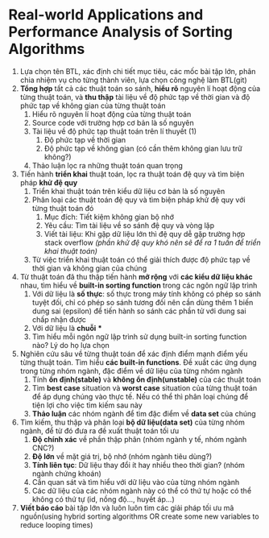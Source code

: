 # Real-world Applications and Performance Analysis of Sorting Algorithms

1. Lựa chọn tên BTL, xác định chi tiết mục tiêu, các mốc bài tập lớn, phân chia nhiệm vụ cho từng thành viên, lựa chọn công nghệ làm BTL(git)
2. **Tổng hợp** tất cả các thuật toán so sánh, **hiểu rõ** nguyên lí hoạt động của từng thuật toán, và **thu thập** tài liệu về độ phức tạp về thời gian và độ phức tạp về không gian của từng thuật toán
   1. Hiểu rõ nguyên lí hoạt động của từng thuật toán
   2. Source code với trường hợp cơ bản là số nguyên
   3. Tài liệu về độ phức tạp thuật toán trên lí thuyết (1)
      1. Độ phức tạp về thời gian
      2. Độ phức tạp về không gian (có cần thêm không gian lưu trữ không?)
   4. Thảo luận lọc ra những thuật toán quan trọng
3. Tiến hành **triển khai** thuật toán, lọc ra thuật toán đệ quy và tìm biện pháp **khử đệ quy**
   1. Triển khai thuật toán trên kiểu dữ liệu cơ bản là số nguyên
   2. Phân loại các thuật toán đệ quy và tìm biện pháp khử đệ quy với từng thuật toán đó
      1. Mục đích: Tiết kiệm không gian bộ nhớ
      2. Yêu cầu: Tìm tài liệu về so sánh đệ quy và vòng lặp
      3. Viết tài liệu: Khi gặp dữ liệu lớn thì đệ quy dễ gặp trường hợp stack overflow *(phần khử đệ quy khó nên sẽ để ra 1 tuần để triển khai thuật toán)*
   3. Từ việc triển khai thuật toán có thể giải thích được độ phức tạp về thời gian và không gian của chúng
4. Từ thuật toán đã thu thập tiến hành **mở rộng** với **các kiểu dữ liệu khác** nhau, tìm hiểu về **built-in sorting function** trong các ngôn ngữ lập trình
   1. Với dữ liệu là **số thực**: số thực trong máy tính không có phép so sánh tuyệt đối, chỉ có phép so sánh tương đối nên cần dùng thêm 1 biến dung sai (epsilon) để tiến hành so sánh các phần tử với dung sai chấp nhận được
   2. Với dữ liệu là **chuỗi** **\***
   3. Tìm hiểu mỗi ngôn ngữ lập trình sử dụng built-in sorting function nào? Lý do họ lựa chọn
5. Nghiên cứu sâu về từng thuật toán để xác định điểm mạnh điểm yếu từng thuật toán. Tìm hiểu **các built-in functions**. Đề xuất các ứng dụng trong từng nhóm ngành, đặc điểm về dữ liệu của từng nhóm ngành
   1. Tính **ổn định(stable)** và **không ổn định(unstable)** của các thuật toán
   2. Tìm **best case** situation và **worst case** situation của từng thuật toán để áp dụng chúng vào thực tế. Nếu có thể thì phân loại chúng để tiện lợi cho việc tìm kiếm sau này
   3. **Thảo luận** các nhóm ngành để tìm đặc điểm về **data set** của chúng
6. Tìm kiếm, thu thập và phân loại **bộ dữ liệu(data set)** của từng nhóm ngành, để từ đó đưa ra đề xuất thuật toán tối ưu
   1. **Độ chính xác** về phần thập phân (nhóm ngành y tế, nhóm ngành CNC?)
   2. **Độ lớn** về mặt giá trị, bộ nhớ (nhóm ngành tiêu dùng?)
   3. **Tính liên tục**: Dữ liệu thay đổi ít hay nhiều theo thời gian? (nhóm ngành chứng khoán)
   4. Cần quan sát và tìm hiểu với dữ liệu vào của từng nhóm ngành
   5. Các dữ liệu của các nhóm ngành này có thể có thứ tự hoặc có thể không có thứ tự (id, nồng độ..., huyết áp...)
7. **Viết báo cáo** bài tập lớn và luôn luôn tìm các giải pháp tối ưu mã nguồn(using hybrid sorting algorithms OR create some new variables to reduce looping times)


